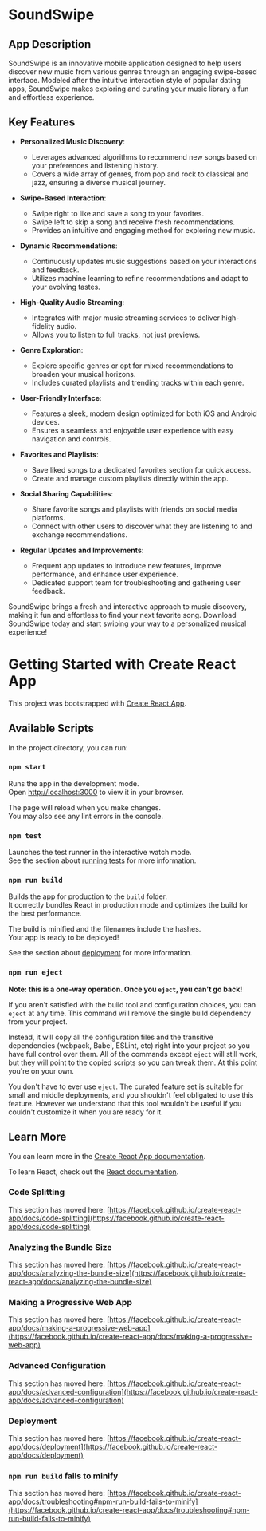 # SoundSwipe

## App Description

SoundSwipe is an innovative mobile application designed to help users discover new music from various genres through an engaging swipe-based interface. Modeled after the intuitive interaction style of popular dating apps, SoundSwipe makes exploring and curating your music library a fun and effortless experience.

## Key Features

- **Personalized Music Discovery**:
  - Leverages advanced algorithms to recommend new songs based on your preferences and listening history.
  - Covers a wide array of genres, from pop and rock to classical and jazz, ensuring a diverse musical journey.

- **Swipe-Based Interaction**:
  - Swipe right to like and save a song to your favorites.
  - Swipe left to skip a song and receive fresh recommendations.
  - Provides an intuitive and engaging method for exploring new music.

- **Dynamic Recommendations**:
  - Continuously updates music suggestions based on your interactions and feedback.
  - Utilizes machine learning to refine recommendations and adapt to your evolving tastes.

- **High-Quality Audio Streaming**:
  - Integrates with major music streaming services to deliver high-fidelity audio.
  - Allows you to listen to full tracks, not just previews.

- **Genre Exploration**:
  - Explore specific genres or opt for mixed recommendations to broaden your musical horizons.
  - Includes curated playlists and trending tracks within each genre.

- **User-Friendly Interface**:
  - Features a sleek, modern design optimized for both iOS and Android devices.
  - Ensures a seamless and enjoyable user experience with easy navigation and controls.

- **Favorites and Playlists**:
  - Save liked songs to a dedicated favorites section for quick access.
  - Create and manage custom playlists directly within the app.

- **Social Sharing Capabilities**:
  - Share favorite songs and playlists with friends on social media platforms.
  - Connect with other users to discover what they are listening to and exchange recommendations.

- **Regular Updates and Improvements**:
  - Frequent app updates to introduce new features, improve performance, and enhance user experience.
  - Dedicated support team for troubleshooting and gathering user feedback.

SoundSwipe brings a fresh and interactive approach to music discovery, making it fun and effortless to find your next favorite song. Download SoundSwipe today and start swiping your way to a personalized musical experience!


# Getting Started with Create React App


This project was bootstrapped with [Create React App](https://github.com/facebook/create-react-app).

## Available Scripts

In the project directory, you can run:

### `npm start`

Runs the app in the development mode.\
Open [http://localhost:3000](http://localhost:3000) to view it in your browser.

The page will reload when you make changes.\
You may also see any lint errors in the console.

### `npm test`

Launches the test runner in the interactive watch mode.\
See the section about [running tests](https://facebook.github.io/create-react-app/docs/running-tests) for more information.

### `npm run build`

Builds the app for production to the `build` folder.\
It correctly bundles React in production mode and optimizes the build for the best performance.

The build is minified and the filenames include the hashes.\
Your app is ready to be deployed!

See the section about [deployment](https://facebook.github.io/create-react-app/docs/deployment) for more information.

### `npm run eject`

**Note: this is a one-way operation. Once you `eject`, you can't go back!**

If you aren't satisfied with the build tool and configuration choices, you can `eject` at any time. This command will remove the single build dependency from your project.

Instead, it will copy all the configuration files and the transitive dependencies (webpack, Babel, ESLint, etc) right into your project so you have full control over them. All of the commands except `eject` will still work, but they will point to the copied scripts so you can tweak them. At this point you're on your own.

You don't have to ever use `eject`. The curated feature set is suitable for small and middle deployments, and you shouldn't feel obligated to use this feature. However we understand that this tool wouldn't be useful if you couldn't customize it when you are ready for it.

## Learn More

You can learn more in the [Create React App documentation](https://facebook.github.io/create-react-app/docs/getting-started).

To learn React, check out the [React documentation](https://reactjs.org/).

### Code Splitting

This section has moved here: [https://facebook.github.io/create-react-app/docs/code-splitting](https://facebook.github.io/create-react-app/docs/code-splitting)

### Analyzing the Bundle Size

This section has moved here: [https://facebook.github.io/create-react-app/docs/analyzing-the-bundle-size](https://facebook.github.io/create-react-app/docs/analyzing-the-bundle-size)

### Making a Progressive Web App

This section has moved here: [https://facebook.github.io/create-react-app/docs/making-a-progressive-web-app](https://facebook.github.io/create-react-app/docs/making-a-progressive-web-app)

### Advanced Configuration

This section has moved here: [https://facebook.github.io/create-react-app/docs/advanced-configuration](https://facebook.github.io/create-react-app/docs/advanced-configuration)

### Deployment

This section has moved here: [https://facebook.github.io/create-react-app/docs/deployment](https://facebook.github.io/create-react-app/docs/deployment)

### `npm run build` fails to minify

This section has moved here: [https://facebook.github.io/create-react-app/docs/troubleshooting#npm-run-build-fails-to-minify](https://facebook.github.io/create-react-app/docs/troubleshooting#npm-run-build-fails-to-minify)
